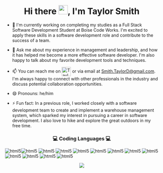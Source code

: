 
<h1 align="center"> Hi there <img width="30px" src="https://em-content.zobj.net/source/microsoft-teams/337/waving-hand_1f44b.png">, I'm Taylor Smith </h1>

- 🔭 I'm currently working on completing my studies as a Full Stack Software Development Student at Boise Code Works. I'm excited to apply these skills in a software development role and contribute to the success of a team.

- 💬 Ask me about my experience in management and leadership, and how it has helped me become a more effective software developer. I'm also happy to talk about my favorite development tools and techniques.

- 📫 You can reach me on  <a href="https://www.linkedin.com/in/smithtaylord/" target="blank"><img align="center" src="https://img.icons8.com/color/256/linkedin.png" height="30" title="Taylor's LinkedIn"/></a>   or via email at Smith.TaylorD@gmail.com. I'm always happy to connect with other professionals in the industry and discuss potential collaboration opportunities.

- 😄 Pronouns: he/him

- ⚡ Fun fact: In a previous role, I worked closely with a software development team to create and implement a warehouse management system, which sparked my interest in pursuing a career in software development. I also love to hike and explore the great outdoors in my free time.




 <h3 align="center"> 💻 Coding Languages 💻  </h3>

<!--  <div align="center"> 
 <img src="https://img.icons8.com/external-tal-revivo-shadow-tal-revivo/256/external-html-5-is-a-software-solution-stack-that-defines-the-properties-and-behaviors-of-web-page-logo-shadow-tal-revivo.png" height="40" title="HTML" />     
 <img src="https://img.icons8.com/color/256/css3.png" height="40" title="CSS" />      
 <img src="https://img.icons8.com/color/256/javascript.png" height="40" title="JavaScript"/>   
 <img src="https://img.icons8.com/external-tal-revivo-color-tal-revivo/256/external-vuejs-an-open-source-javascript-framework-for-building-user-interfaces-and-single-page-applications-logo-color-tal-revivo.png" height="40" title="vue.js"/>      
 <img src="https://img.icons8.com/fluency/256/node-js.png" height="30" title="node.js"/>     
 <img src="https://img.icons8.com/fluency/256/c-sharp-logo.png" height="40" title="C#" />      
 <img src="https://img.icons8.com/external-those-icons-lineal-color-those-icons/256/external-Dot-Net-social-media-those-icons-lineal-color-those-icons.png" height="40" title=".NET" />      
 <img src="https://img.icons8.com/fluency/256/mysql-logo.png" height="40" title="MySQL"/> 
 </div> -->
 
 <img src="https://img.shields.io/badge/HTML5-E34F26.svg?style=for-the-badge&logo=HTML5&logoColor=white" title="html5"/><img src="https://img.shields.io/badge/HTML5-E34F26.svg?style=for-the-badge&logo=HTML5&logoColor=white" title="html5"/>
 <img src="https://img.shields.io/badge/HTML5-E34F26.svg?style=for-the-badge&logo=HTML5&logoColor=white" title="html5"/>
 <img src="https://img.shields.io/badge/HTML5-E34F26.svg?style=for-the-badge&logo=HTML5&logoColor=white" title="html5"/>
 <img src="https://img.shields.io/badge/HTML5-E34F26.svg?style=for-the-badge&logo=HTML5&logoColor=white" title="html5"/>
 <img src="https://img.shields.io/badge/HTML5-E34F26.svg?style=for-the-badge&logo=HTML5&logoColor=white" title="html5"/>
 <img src="https://img.shields.io/badge/HTML5-E34F26.svg?style=for-the-badge&logo=HTML5&logoColor=white" title="html5"/>
 <img src="https://img.shields.io/badge/HTML5-E34F26.svg?style=for-the-badge&logo=HTML5&logoColor=white" title="html5"/>
 <img src="https://img.shields.io/badge/HTML5-E34F26.svg?style=for-the-badge&logo=HTML5&logoColor=white" title="html5"/>
 <img src="https://img.shields.io/badge/HTML5-E34F26.svg?style=for-the-badge&logo=HTML5&logoColor=white" title="html5"/>
 <img src="https://img.shields.io/badge/HTML5-E34F26.svg?style=for-the-badge&logo=HTML5&logoColor=white" title="html5"/>
 <img src="https://img.shields.io/badge/HTML5-E34F26.svg?style=for-the-badge&logo=HTML5&logoColor=white" title="html5"/>
 <img src="https://img.shields.io/badge/HTML5-E34F26.svg?style=for-the-badge&logo=HTML5&logoColor=white" title="html5"/>
 
<div align="center">
  <div style="text-align: center;">
    <a href="https://github.com/anuraghazra/github-readme-stats">
      <img align="center" src="https://github-readme-stats.vercel.app/api?username=smithtaylord&count_private=true&show_icons=true&theme=synthwave" />
    </a>
  </div>
</div>
 


